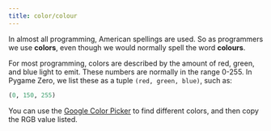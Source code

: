 ```yaml
---
title: color/colour
---
```

In almost all programming, American spellings are used. So as programmers we use **colors**, even though we would normally spell the word **colours**.

For most programming, colors are described by the amount of red, green, and blue light to emit. These numbers are normally in the range 0-255. In Pygame Zero, we list these as a tuple `(red, green, blue)`, such as:

```python
(0, 150, 255)
```
You can use the [Google Color Picker](https://www.google.com/search?q=color+picker) to find different colors, and then copy the RGB value listed.